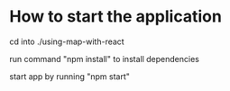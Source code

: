 # How to start the application

cd into ./using-map-with-react

run command "npm install" to install dependencies

start app by running "npm start"

